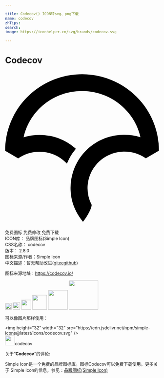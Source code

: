 ```yaml
---

title: Codecov() ICON转svg、png下载
name: codecov
zhTips: 
search: 
image: https://iconhelper.cn/svg/brands/codecov.svg

---
```


# Codecov  <small style="font-size: 60%;font-weight: 100"></small>

<div id="svg" class="svg-wrap">
<svg role="img" xmlns="http://www.w3.org/2000/svg" viewBox="0 0 24 24"><title>Codecov icon</title><path d="M12.007.48C5.391.485.005 5.831 0 12.399v.03l2.042 1.191.028-.019a5.821 5.821 0 0 1 3.308-1.02c.371 0 .734.034 1.086.1l-.036-.006a5.69 5.69 0 0 1 2.874 1.431l-.004-.003.35.326.198-.434c.192-.42.414-.814.66-1.173.099-.144.208-.29.332-.446l.205-.257-.252-.211a8.33 8.33 0 0 0-3.836-1.807l-.052-.008a8.566 8.566 0 0 0-4.081.251l.061-.016c.971-4.257 4.714-7.224 9.133-7.227a9.31 9.31 0 0 1 6.601 2.713 9.197 9.197 0 0 1 2.508 4.499 8.386 8.386 0 0 0-2.498-.379h-.154c-.356.006-.7.033-1.037.078l.045-.005-.042.006a8.104 8.104 0 0 0-.39.06c-.057.01-.114.022-.17.033a8.103 8.103 0 0 0-.392.089l-.138.035a9.21 9.21 0 0 0-.483.144l-.029.01c-.355.12-.709.268-1.051.439l-.027.014c-.152.076-.305.16-.469.256l-.036.022a8.217 8.217 0 0 0-2.108 1.801l-.011.013-.075.092a8.346 8.346 0 0 0-.378.503c-.088.13-.177.269-.288.452l-.06.104a8.986 8.986 0 0 0-.234.432l-.016.029c-.17.341-.317.698-.44 1.063l-.017.053a8.053 8.053 0 0 0-.411 2.717v-.007l.001.112c.006.158.013.295.023.431l-.002-.037a11.677 11.677 0 0 0 .042.412l.005.042.013.103c.018.127.038.252.062.378.241 1.266.845 2.532 1.745 3.66l.041.051.042-.05c.359-.424 1.249-1.77 1.325-2.577l.001-.015-.007-.013a5.56 5.56 0 0 1-.64-2.595v-.001c0-3.016 2.371-5.521 5.397-5.702l.199-.007a5.93 5.93 0 0 1 3.47 1.025l.028.019 2.041-1.187v-.03a11.771 11.771 0 0 0-3.511-8.424A11.963 11.963 0 0 0 12.008.48z"/></svg>
</div>
<detail full-name='codecov'></detail>

<div class="detail-page">
<p>
<span><span class="badge-success badge">免费图标</span> <span class="badge-success badge">免费修改</span>  <span class="badge-success badge">免费下载</span> </span>
<br/>
<span>
ICON库：
<span class="badge-secondary badge">品牌图标(Simple Icon)</span> 
</span>
<br/>
<span>
CSS名称：
<span class="badge-secondary badge">codecov</span> 
</span>

<br/>
<span>
版本：
<span class="badge-secondary badge">2.8.0</span> 
</span>
<br/>
<span>图标来源/作者：<span class="badge-light badge">Simple Icon</span></span> 
<br/>
<span class="zh-detail">中文描述：暂无<span class="help-link"><span>帮助改进</span>(<a href="https://gitee.com/liuwave/icon-helper/edit/master/json/brands/codecov.json" target="_blank" rel="noopener noreferrer">gitee</a><a href="https://github.com/liuwave/icon-helper/edit/master/json/brands/codecov.json" target="_blank" rel="noopener noreferrer">github</a></span>)</span><br/>
</p>
</div><div class="description description alert alert-light"><p>图标来源地址：<a href="https://codecov.io/" target="_blank" rel="noopener noreferrer">https://codecov.io/</a></p></div>
<div class="alert alert-dark">
<img height="21" width="21" src="https://cdn.jsdelivr.net/npm/simple-icons@latest/icons/codecov.svg" />
<img height="24" width="24" src="https://cdn.jsdelivr.net/npm/simple-icons@latest/icons/codecov.svg" />
<img height="32" width="32" src="https://cdn.jsdelivr.net/npm/simple-icons@latest/icons/codecov.svg" />
<img height="48" width="48" src="https://cdn.jsdelivr.net/npm/simple-icons@latest/icons/codecov.svg" />
<img height="64" width="64" src="https://cdn.jsdelivr.net/npm/simple-icons@latest/icons/codecov.svg" />
<img height="96" width="96" src="https://cdn.jsdelivr.net/npm/simple-icons@latest/icons/codecov.svg" />

</div>
<div>
  <p>可以像图片那样使用：    
  </p>
  <div class="alert alert-primary" style="font-size: 14px">
    &lt;img height="32" width="32" src="https://cdn.jsdelivr.net/npm/simple-icons@latest/icons/codecov.svg" /&gt;
    <copy-btn content='<img height="32" width="32" src="https://cdn.jsdelivr.net/npm/simple-icons@latest/icons/codecov.svg" />'></copy-btn>
  </div>
  <div class="alert alert-secondary">
    <img height="32" width="32" src="https://cdn.jsdelivr.net/npm/simple-icons@latest/icons/codecov.svg" />codecov
    <copy-btn content="codecov" btn-title="复制图标名称"></copy-btn>
  </div>
</div>
<div class="icon-detail__container">
<p>关于“<b>Codecov</b>”的评论:</p>
</div>
<Vssue title="关于“Codecov”的评论" />
<div><p>Simple Icon是一个免费的品牌图标库。图标Codecov可以免费下载使用。更多关于  Simple Icon的信息，参见：<a target="_blank" href="https://iconhelper.cn/brands.html">品牌图标(Simple Icon)</a>
</p></div>
